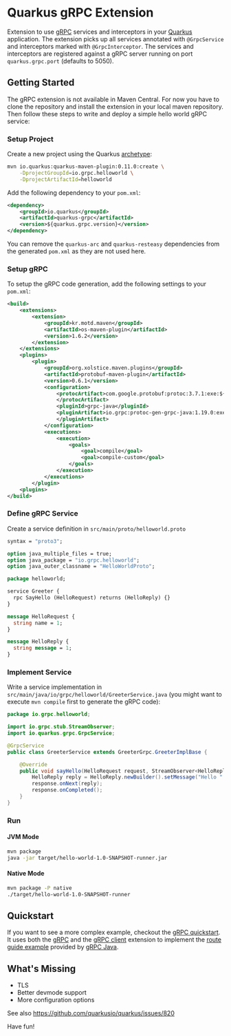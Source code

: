 # Quarkus gRPC Extension

Extension to use [gRPC](https://grpc.io/) services and interceptors in your [Quarkus](https://quarkus.io) application. The extension picks up all services annotated with `@GrpcService` and interceptors marked with `@GrpcInterceptor`. The services and interceptors are registered against a gRPC server running on port `quarkus.grpc.port` (defaults to 5050).

## Getting Started

The gRPC extension is not available in Maven Central. For now you have to clone the repository and install the extension in your local maven repository. Then follow these steps to write and deploy a simple hello world gRPC service:

### Setup Project

Create a new project using the Quarkus [archetype](https://quarkus.io/guides/getting-started-guide#bootstrapping-the-project):

```bash
mvn io.quarkus:quarkus-maven-plugin:0.11.0:create \
    -DprojectGroupId=io.grpc.helloworld \
    -DprojectArtifactId=helloworld
``` 

Add the following dependency to your `pom.xml`:

```xml
<dependency>
    <groupId>io.quarkus</groupId>
    <artifactId>quarkus-grpc</artifactId>
    <version>${quarkus.grpc.version}</version>
</dependency>
```

You can remove the `quarkus-arc` and `quarkus-resteasy` dependencies from the generated `pom.xml` as they are not used here.

### Setup gRPC

To setup the gRPC code generation, add the following settings to your `pom.xml`:

```xml
<build>
    <extensions>
        <extension>
            <groupId>kr.motd.maven</groupId>
            <artifactId>os-maven-plugin</artifactId>
            <version>1.6.2</version>
        </extension>
    </extensions>
    <plugins>
        <plugin>
            <groupId>org.xolstice.maven.plugins</groupId>
            <artifactId>protobuf-maven-plugin</artifactId>
            <version>0.6.1</version>
            <configuration>
                <protocArtifact>com.google.protobuf:protoc:3.7.1:exe:${os.detected.classifier}
                </protocArtifact>
                <pluginId>grpc-java</pluginId>
                <pluginArtifact>io.grpc:protoc-gen-grpc-java:1.19.0:exe:${os.detected.classifier}
                </pluginArtifact>
            </configuration>
            <executions>
                <execution>
                    <goals>
                        <goal>compile</goal>
                        <goal>compile-custom</goal>
                    </goals>
                </execution>
            </executions>
        </plugin>
    <plugins>
</build>
```

### Define gRPC Service

Create a service definition in `src/main/proto/helloworld.proto`

```proto
syntax = "proto3";

option java_multiple_files = true;
option java_package = "io.grpc.helloworld";
option java_outer_classname = "HelloWorldProto";

package helloworld;

service Greeter {
  rpc SayHello (HelloRequest) returns (HelloReply) {}
}

message HelloRequest {
  string name = 1;
}

message HelloReply {
  string message = 1;
}
```

### Implement Service

Write a service implementation in `src/main/java/io/grpc/helloworld/GreeterService.java` (you might want to execute `mvn compile` first to generate the gRPC code):

```java
package io.grpc.helloworld;

import io.grpc.stub.StreamObserver;
import io.quarkus.grpc.GrpcService;

@GrpcService
public class GreeterService extends GreeterGrpc.GreeterImplBase {

    @Override
    public void sayHello(HelloRequest request, StreamObserver<HelloReply> response) {
        HelloReply reply = HelloReply.newBuilder().setMessage("Hello " + request.getName()).build();
        response.onNext(reply);
        response.onCompleted();
    }
}
```

### Run

#### JVM Mode  

```bash
mvn package
java -jar target/hello-world-1.0-SNAPSHOT-runner.jar
```

#### Native Mode

```bash
mvn package -P native
./target/hello-world-1.0-SNAPSHOT-runner
```

## Quickstart

If you want to see a more complex example, checkout the [gRPC quickstart](https://github.com/hpehl/quarkus-grpc-quickstart). It uses both the [gRPC](https://github.com/hpehl/quarkus-grpc-extension) and the [gRPC client](https://github.com/hpehl/quarkus-grpc-client-extension) extension to implement the [route guide example](https://github.com/grpc/grpc-java/tree/v1.18.0/examples#grpc-examples) provided by [gRPC Java](https://github.com/grpc/grpc-java). 

## What's Missing

- TLS
- Better devmode support
- More configuration options

See also https://github.com/quarkusio/quarkus/issues/820

Have fun!
